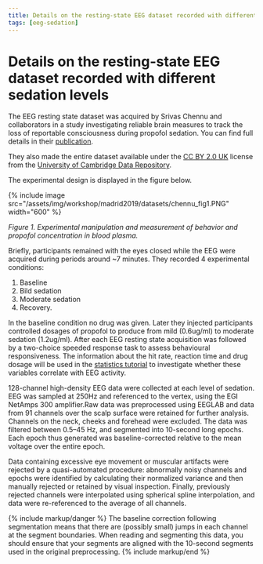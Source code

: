 ```yaml
---
title: Details on the resting-state EEG dataset recorded with different sedation levels
tags: [eeg-sedation]
---
```


# Details on the resting-state EEG dataset recorded with different sedation levels

The EEG resting state dataset was acquired by Srivas Chennu and collaborators in a study investigating reliable brain measures to track the loss of reportable consciousness during propofol sedation. You can find full details in their [publication](https://doi.org/10.1371/journal.pcbi.1004669).

They also made the entire dataset available under the [CC BY 2.0 UK](https://creativecommons.org/licenses/by/2.0/uk/) license from the [University of Cambridge Data Repository](https://www.repository.cam.ac.uk/handle/1810/252736).

The experimental design is displayed in the figure below.

{% include image
src="/assets/img/workshop/madrid2019/datasets/chennu_fig1.PNG" width="600" %}

_Figure 1. Experimental manipulation and measurement of behavior and
propofol concentration in blood plasma._

Briefly, participants remained with the eyes closed while the EEG were
acquired during periods around ~7 minutes. They recorded 4 experimental
conditions:

1. Baseline
2. Bild sedation
3. Moderate sedation
4. Recovery.

In the baseline condition no drug was given. Later they injected participants controlled dosages of propofol to produce from mild (0.6ug/ml) to moderate sedation (1.2ug/ml). After each EEG resting state acquisition was followed by a two-choice speeded response task to assess behavioural responsiveness. The information about the hit rate, reaction time and drug dosage will be used in the [statistics tutorial](/workshop/madrid2019/tutorial_stats) to investigate whether these variables correlate with EEG activity.

128-channel high-density EEG data were collected at each level of sedation. EEG was sampled at 250Hz and referenced to the vertex, using the EGI NetAmps 300 amplifier.Raw data was preprocessed using EEGLAB and data from 91 channels over the scalp surface were retained for further analysis. Channels on the neck, cheeks and forehead were excluded. The data was filtered between 0.5–45 Hz, and segmented into 10-second long epochs. Each epoch thus generated was baseline-corrected relative to the mean voltage over the entire epoch.

Data containing excessive eye movement or muscular artifacts were rejected by a quasi-automated procedure: abnormally noisy channels and epochs were identified by calculating their normalized variance and then manually rejected or retained by visual inspection. Finally, previously rejected channels were interpolated using spherical spline interpolation, and data were re-referenced to the average of all channels.

{% include markup/danger %}
The baseline correction following segmentation means that there are (possibly small) jumps in each channel at the segment boundaries. When reading and segmenting this data, you should ensure that your segments are aligned with the 10-second segments used in the original preprocessing.
{% include markup/end %}
